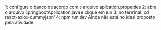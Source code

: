 1: configure o banco de acordo com o arquivo aplication.properties
2: abra o arquivo SpringbootApplication.java e clique em run
3: no terminal: cd react-axios-dummyjson/
4: npm run dev
Ainda não está no ideal proposto pela atividade
